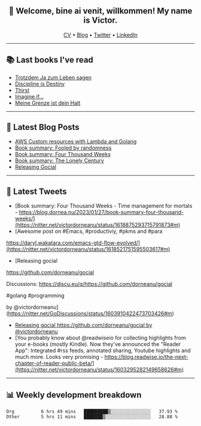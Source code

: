 <h2 align="center">👋 Welcome, bine ai venit, willkommen! My name is Victor. </h2>
<p align="center">
  <a href="https://dornea.nu/cv">CV</a> •
  <a href="https://blog.dornea.nu">Blog</a> •
  <a href="https://twitter.com/victordorneanu">Twitter</a> •
  <a href="https://www.linkedin.com/in/victor-dorneanu/">LinkedIn</a> 
</p>

  <!--
  **dorneanu/dorneanu** is a ✨ _special_ ✨ repository because its `README.md` (this file) appears on your GitHub profile.

  Here are some ideas to get you started:

  - 🔭 I’m currently working on ...
  - 🌱 I’m currently learning ...
  - 👯 I’m looking to collaborate on ...
  - 🤔 I’m looking for help with ...
  - 💬 Ask me about ...
  - 📫 How to reach me: ...
  - 😄 Pronouns: ...
  - ⚡ Fun fact: ...
  -->

---

## 📚 Last books I've read 

<!--START_SECTION:books-->
* [Trotzdem Ja zum Leben sagen](https://brainfck.org/book/trotzdem-ja-zum-leben-sagen/)
* [Discipline is Destiny](https://brainfck.org/book/discipline-is-destiny/)
* [Thirst](https://brainfck.org/book/thirst/)
* [Imagine if…](https://brainfck.org/book/imagine-if/)
* [Meine Grenze ist dein Halt](https://brainfck.org/book/meine-grenze-ist-dein-halt/)
<!--END_SECTION:books-->

---

## 📝 Latest Blog Posts

<!--START_SECTION:blog-->
* [AWS Custom resources with Lambda and Golang](https://blog.dornea.nu/2023/04/06/aws-custom-resources-with-lambda-and-golang/)
* [Book summary: Fooled by randomness](https://blog.dornea.nu/2023/02/04/book-summary-fooled-by-randomness/)
* [Book summary: Four Thousand Weeks](https://blog.dornea.nu/2023/01/27/book-summary-four-thousand-weeks/)
* [Book summary: The Lonely Century](https://blog.dornea.nu/2023/01/21/book-summary-the-lonely-century/)
* [Releasing Gocial](https://blog.dornea.nu/2022/12/15/releasing-gocial/)
<!--END_SECTION:blog-->

---

## 📱 Latest Tweets

<!--START_SECTION:twitter-->
* [Book summary: Four Thousand Weeks - Time management for mortals - https://blog.dornea.nu/2023/01/27/book-summary-four-thousand-weeks/](https://nitter.net/victordorneanu/status/1618875293715791873#m)
* [Awesome post on #Emacs, #productiviy, #pkms and #para 

https://daryl.wakatara.com/emacs-gtd-flow-evolved/](https://nitter.net/victordorneanu/status/1618521751595503617#m)
* [Releasing gocial

https://github.com/dorneanu/gocial

Discussions: https://discu.eu/q/https://github.com/dorneanu/gocial

#golang #programming

by @victordorneanu](https://nitter.net/GoDiscussions/status/1603910422473703426#m)
* [Releasing gocial https://github.com/dorneanu/gocial by @victordorneanu](https://nitter.net/goLibHunt/status/1603813994669539328#m)
* [You probably know about @readwiseio for collecting highlights from your e-books (mostly Kindle). Now they've announced the "Reader App": Integrated #rss feeds, annotated sharing, Youtube highlights and much more. Looks very promising - https://blog.readwise.io/the-next-chapter-of-reader-public-beta/](https://nitter.net/victordorneanu/status/1603295282149658626#m)
<!--END_SECTION:twitter-->

---

## 📊 **Weekly development breakdown**

<!--START_SECTION:waka-->

```text
Org          6 hrs 49 mins   █████████▒░░░░░░░░░░░░░░░   37.93 %
Other        5 hrs 11 mins   ███████▒░░░░░░░░░░░░░░░░░   28.88 %
```

<!--END_SECTION:waka-->

